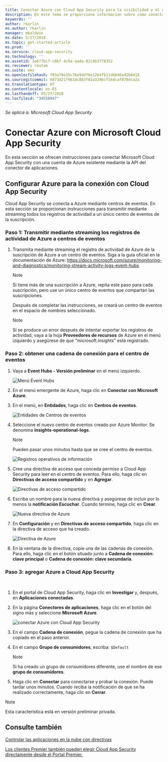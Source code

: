 ```yaml
---
title: Conectar Azure con Cloud App Security para la visibilidad y el control del uso | Microsoft Docs
description: En este tema se proporciona información sobre cómo conectar Azure con Cloud App Security mediante el conector de API.
keywords: ''
author: rkarlin
ms.author: rkarlin
manager: mbaldwin
ms.date: 5/27/2018
ms.topic: get-started-article
ms.prod: ''
ms.service: cloud-app-security
ms.technology: ''
ms.assetid: 3a677bc7-c8b7-4c6a-aada-82c8b3778352
ms.reviewer: reutam
ms.suite: ems
ms.openlocfilehash: f93a78e35c76e9dd76e1264fb11d6046ed2b6d18
ms.sourcegitcommit: 0d73d21f961dc883f01a329bcf16dcaf070dca2a
ms.translationtype: HT
ms.contentlocale: es-ES
ms.lasthandoff: 05/27/2018
ms.locfileid: "34558947"
---
```

*Se aplica a: Microsoft Cloud App Security*


# <a name="connect-azure-to-microsoft-cloud-app-security"></a>Conectar Azure con Microsoft Cloud App Security

En esta sección se ofrecen instrucciones para conectar Microsoft Cloud App Security con una cuenta de Azure existente mediante la API del conector de aplicaciones.  
  
## <a name="setting-up-azure-for-connection-to-cloud-app-security"></a>Configurar Azure para la conexión con Cloud App Security

Cloud App Security se conecta a Azure mediante centros de eventos. En esta sección se proporcionan instrucciones para transmitir mediante streaming todos los registros de actividad a un único centro de eventos de la suscripción. 

### <a name="step-1-stream-your-azure-activity-logs-to-event-hubs"></a>Paso 1: Transmitir mediante streaming los registros de actividad de Azure a centros de eventos

1. Transmita mediante streaming el registro de actividad de Azure de la suscripción de Azure a un centro de eventos. Siga a la guía oficial en la documentación de Azure: https://docs.microsoft.com/azure/monitoring-and-diagnostics/monitoring-stream-activity-logs-event-hubs

   > [!NOTE]
   > Si tiene más de una suscripción a Azure, repita este paso para cada suscripción, pero use un único centro de eventos que compartan las suscripciones.

   Después de completar las instrucciones, se creará un centro de eventos en el espacio de nombres seleccionado.
 
   > [!NOTE]
   > Si se produce un error después de intentar exportar los registros de actividad, vaya a la hoja **Proveedores de recursos** de Azure en el menú izquierdo y asegúrese de que "microsoft.insights" está registrado.

### <a name="step-2-get-a-connection-string-to-your-event-hub"></a>Paso 2: obtener una cadena de conexión para el centro de eventos

1. Vaya a **Event Hubs - Versión preliminar** en el menú izquierdo.
  
   ![Menú Event Hubs](media/azure-event-hubs.png "Azure Event Hubs")

2.  En el menú emergente de Azure, haga clic en **Conectar con Microsoft Azure**.

3. En el menú, en **Entidades**, haga clic en **Centros de eventos**. 
  
   ![Entidades de Centros de eventos](media/azure-event-hubs-entities.png "Entidades del centro de eventos de Azure")

4. Seleccione el nuevo centro de eventos creado por Azure Monitor. Se denomina **insights-operational-logs**.
   > [!NOTE]
   > Pueden pasar unos minutos hasta que se cree el centro de eventos.

   ![Registros operativos de información](media/azure-insight-operational-logs.png "Registros operativos de información de Azure")
  
  
5. Cree una directiva de acceso que conceda permiso a Cloud App Security para leer en el centro de eventos. Para ello, haga clic en **Directivas de acceso compartido** y en **Agregar**.
  
    ![Directivas de acceso compartido](media/azure-shared-access-policies.png "Directiva de acceso compartido de Azure")

6. Escriba un nombre para la nueva directiva y asegúrese de incluir por lo menos la **notificación Escuchar**. Cuando termine, haga clic en **Crear**.
  
   ![Nueva directiva de Azure](media/azure-new-policy.png "Nueva directiva de Azure")

7. En **Configuración** y en **Directivas de acceso compartido**, haga clic en la directiva de acceso que ha creado.   
  
   ![Directiva de Azure](media/azure-select-policy.png "Directiva de Azure")

8. En la ventana de la directiva, copie una de las cadenas de conexión. Para ello, haga clic en el botón situado junto a **Cadena de conexión: clave principal** o **Cadena de conexión: clave secundaria**.

### <a name="step-3-add-azure-to-cloud-app-security"></a>Paso 3: agregar Azure a Cloud App Security
 
1. En el portal de Cloud App Security, haga clic en **Investigar** y, después, en **Aplicaciones conectadas**.  
  
2. En la página **Conectores de aplicaciones**, haga clic en el botón del signo más y seleccione **Microsoft Azure**.  
  
    ![conectar Azure con Cloud App Security](media/azure-connect-app.png "conectar Azure")  
  
3. En el campo **Cadena de conexión**, pegue la cadena de conexión que ha copiado en el paso anterior.  
  
4. En el campo **Grupo de consumidores**, escriba: `$Default`
    
   >[!NOTE] 
   > Si ha creado un grupo de consumidores diferente, use el nombre de ese **grupo de consumidores**.
  
5. Haga clic en **Conectar** para conectarse y probar la conexión. Puede tardar unos minutos. Cuando reciba la notificación de que se ha realizado correctamente, haga clic en **Cerrar**.  


> [!NOTE]
> Esta característica está en versión preliminar privada.


## <a name="see-also"></a>Consulte también  
[Controlar las aplicaciones en la nube con directivas](control-cloud-apps-with-policies.md)   

[Los clientes Premier también pueden elegir Cloud App Security directamente desde el Portal Premier.](https://premier.microsoft.com/)  
  
  